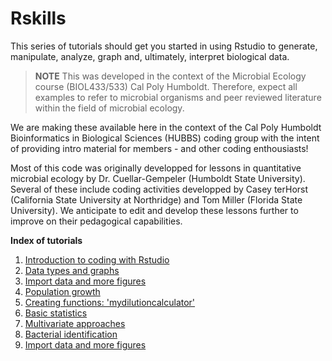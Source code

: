 # Rskills
This series of tutorials should get you started in using Rstudio to generate, manipulate, analyze, graph and, ultimately, interpret biological data. 

> **NOTE** 
> This was developed in the context of the Microbial Ecology course (BIOL433/533) Cal Poly Humboldt. Therefore, expect all examples to refer to microbial organisms and peer reviewed literature within the field of microbial ecology.

We are making these available here in the context of the Cal Poly Humboldt Bioinformatics in Biological Sciences (HUBBS) coding group with the intent of providing intro material for members - and other coding enthousiasts!

Most of this code was originally developped for lessons in quantitative microbial ecology by Dr. Cuellar-Gempeler (Humboldt State University). Several of these include coding activities developped by Casey terHorst (California State University at Northridge) and Tom Miller (Florida State University). We anticipate to edit and develop these lessons further to improve on their pedagogical capabilities.

**Index of tutorials**
1. [Introduction to coding with Rstudio](/Tutorial1/README.md)
2. [Data types and graphs](/Tutorial2/README.md)
3. [Import data and more figures](/Tutorial3/README.md)
4. [Population growth](/Tutorial4/README.md)
5. [Creating functions: 'mydilutioncalculator'](/Tutorial5/README.md)
6. [Basic statistics](/Tutorial6/README.md)
7. [Multivariate approaches](/Tutorial7/README.md)
8. [Bacterial identification](/Tutorial8/README.md)
3. [Import data and more figures](Tutorial3/README.md)